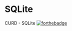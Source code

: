 # SQLite
CURD - SQLite
[![forthebadge](https://forthebadge.com/images/badges/built-for-android.svg)](https://forthebadge.com)
